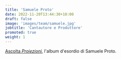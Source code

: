 ```yaml
---
title: 'Samuele Proto'
date: 2022-11-20T13:44:30+10:00
draft: false
image: 'images/team/samuele.jpg'
jobtitle: 'Cantautore e Produttore'
promoted: true
weight: 1
---
```


[Ascolta _Proiezioni_,](https://open.spotify.com/album/6paQFAfFt66mCrzzjyXu1F?si=kTxcdynjQtCdgMWjBEwjkQ) l'album d'esordio di Samuele Proto. 
